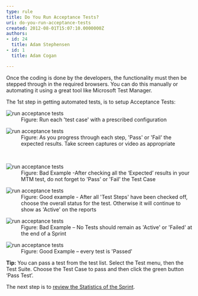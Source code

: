 ```yaml
---
type: rule
title: Do You Run Acceptance Tests?
uri: do-you-run-acceptance-tests
created: 2012-08-01T15:07:10.0000000Z
authors:
- id: 24
  title: Adam Stephensen
- id: 1
  title: Adam Cogan

---
```




<span class='intro'> <p>Once the coding is done by the developers, the&#160;functionality must&#160;then be stepped through in the&#160;required browsers.&#160;You can do this manually or automating it&#160;using a great tool like Microsoft Test Manager.</p>
<p>The 1st step in getting&#160;automated tests, is to setup&#160;Acceptance Tests&#58;</p> </span>

<dl class="image"><dt> 
      <img alt="run acceptance tests" src="/PublishingImages/run-acceptance-tests-1.jpg" /> 
   </dt><dd>Figure&#58; Run each 'test case' with a prescribed configuration</dd><dl class="image"><dt> 
         <img alt="run acceptance tests" src="/PublishingImages/run-acceptance-tests-2.jpg" /> 
      </dt><dd>Figure&#58; As you progress through each step, 'Pass' or 'Fail' the expected results. Take screen captures or video&#160;as appropriate</dd></dl>​​ 
   <dl class="badImage"><dt> 
         <img alt="run acceptance tests" src="/PublishingImages/run-acceptance-tests-3.jpg" /> 
      </dt><dd>Figure&#58; Bad Example -After checking all the ‘Expected’ results in your MTM test, do not forget to&#160;'Pass' or 'Fail' the Test Case </dd></dl><dl class="goodImage"><dt> 
         <img alt="run acceptance tests" src="/PublishingImages/run-acceptance-tests-4.jpg" /> 
      </dt><dd>Figure&#58; Good example - After all 'Test Steps' have been checked off, choose the overall status for the test. Otherwise it will continue to show as 'Active' on the reports</dd></dl><dl class="badImage"><dt> 
         <img alt="run acceptance tests" src="/PublishingImages/run-acceptance-tests-5.jpg" /> 
      </dt><dd>Figure&#58; Bad Example – No Tests should remain as 'Active' or 'Failed' at the end of a Sprint</dd></dl><dl class="goodImage"><dt> 
         <img alt="run acceptance tests" src="/PublishingImages/run-acceptance-tests-6.jpg" /> 
      </dt><dd>Figure&#58; Good Example – every test is 'Passed'</dd></dl><p> 
      <strong>Tip&#58;</strong> You can pass a test from the test list. Select the Test menu, then the Test Suite. Choose the Test Case to pass and then click the green button ‘Pass Test’.</p><p>The next step is to 
      <a href="/Pages/How-to-Check-the-Status-of-the-Current-Sprint.aspx">review the Statistics of the Sprint</a>.</p></dl>


